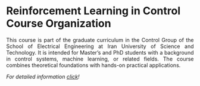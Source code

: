 # Reinforcement Learning in Control Course Organization

<div align="justify"> 
This course is part of the graduate curriculum in the Control Group of the School of Electrical Engineering at Iran University of Science and Technology. It is intended for Master’s and PhD students with a background in control systems, machine learning, or related fields. The course combines theoretical foundations with hands-on practical applications.</div> 


*For detailed information [click](https://rlincontrol.github.io/#overview)!*